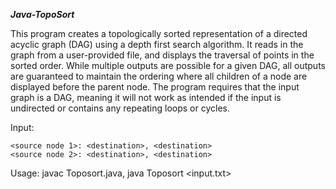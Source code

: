 ***Java-TopoSort***

This program creates a topologically sorted representation of a directed acyclic graph (DAG) using a depth first search algorithm. It reads in the graph from a user-provided file, and displays the 
traversal of points in the sorted order. While multiple outputs are possible for a given DAG, all outputs are guaranteed to maintain the ordering where all children of a node are displayed before 
the parent node. The program requires that the input graph is a DAG, meaning it will not work as intended if the input is undirected or contains any repeating loops or cycles.

Input:
```
<source node 1>: <destination>, <destination>
<source node 2>: <destination>, <destination>
```


Usage: javac Toposort.java, java Toposort <input.txt>
